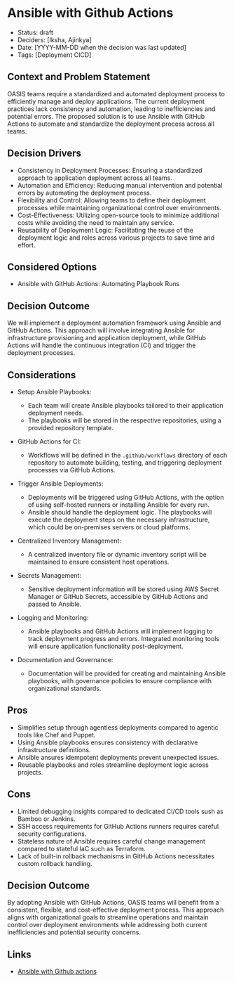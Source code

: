 # Ansible with Github Actions

- Status: draft
- Deciders: [Iksha, Ajinkya]
- Date: [YYYY-MM-DD when the decision was last updated] <!-- optional. To customize the ordering without relying on Git creation dates and filenames -->
- Tags: [Deployment CICD]



## Context and Problem Statement

OASIS teams require a standardized and automated deployment process to efficiently manage and deploy applications. The current deployment practices lack consistency and automation, leading to inefficiencies and potential errors. The proposed solution is to use Ansible with GitHub Actions to automate and standardize the deployment process across all teams.

## Decision Drivers

- Consistency in Deployment Processes: Ensuring a standardized approach to application deployment across all teams.
- Automation and Efficiency: Reducing manual intervention and potential errors by automating the deployment process.
- Flexibility and Control: Allowing teams to define their deployment processes while maintaining organizational control over environments.
- Cost-Effectiveness: Utilizing open-source tools to minimize additional costs while avoiding the need to maintain any service.
- Reusability of Deployment Logic: Facilitating the reuse of the deployment logic and roles across various projects to save time and effort.

## Considered Options

- Ansible with GitHub Actions: Automating Playbook Runs

## Decision Outcome

We will implement a deployment automation framework using Ansible and GitHub Actions. This approach will involve integrating Ansible for infrastructure provisioning and application deployment, while GitHub Actions will handle the continuous integration (CI) and trigger the deployment processes.

## Considerations
- Setup Ansible Playbooks: 
    - Each team will create Ansible playbooks tailored to their application deployment needs.
    - The playbooks will be stored in the respective repositories, using a provided repository template.

- GitHub Actions for CI: 
    - Workflows will be defined in the `.github/workflows` directory of each repository to automate building, testing, and triggering deployment processes via GitHub Actions.

- Trigger Ansible Deployments: 
    - Deployments will be triggered using GitHub Actions, with the option of using self-hosted runners or installing Ansible for every run.
    - Ansible should handle the deployment logic. The playbooks will execute the deployment steps on the necessary infrastructure, which could be on-premises servers or cloud platforms.

- Centralized Inventory Management: 
    - A centralized inventory file or dynamic inventory script will be maintained to ensure consistent host operations.

- Secrets Management: 
    - Sensitive deployment information will be stored using AWS Secret Manager or GitHub Secrets, accessible by GitHub Actions and passed to Ansible.

- Logging and Monitoring: 
    - Ansible playbooks and GitHub Actions will implement logging to track deployment progress and errors. Integrated monitoring tools will ensure application functionality post-deployment.

- Documentation and Governance: 
    - Documentation will be provided for creating and maintaining Ansible playbooks, with governance policies to ensure compliance with organizational standards.

## Pros
- Simplifies setup through agentless deployments compared to agentic tools like Chef and Puppet.
- Using Ansible playbooks ensures consistency with declarative infrastructure definitions.
- Ansible ansures idempotent deployments prevent unexpected issues.
- Reusable playbooks and roles streamline deployment logic across projects.

## Cons
- Limited debugging insights compared to dedicated CI/CD tools sush as Bamboo or Jenkins.
- SSH access requirements for GitHub Actions runners requires careful security configurations.
- Stateless nature of Ansible requires careful change management compared to stateful IaC such as Terraform.
- Lack of built-in rollback mechanisms in GitHub Actions necessitates custom rollback handling.


## Decision Outcome
By adopting Ansible with GitHub Actions, OASIS teams will benefit from a consistent, flexible, and cost-effective deployment process. This approach aligns with organizational goals to streamline operations and maintain control over deployment environments while addressing both current inefficiencies and potential security concerns.

## Links
- [Ansible with Github actions](https://spacelift.io/blog/github-actions-ansible)
